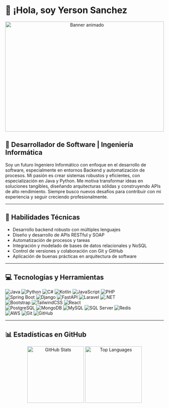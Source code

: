 # 👋 ¡Hola, soy Yerson Sanchez

<p align="center">
  <img src="https://media0.giphy.com/media/v1.Y2lkPTc5MGI3NjExbzhlNTJoM3FvOW1kNHN0OXBmeWE5czJqZWpzdGlidnNmaW1tZ2o5aCZlcD12MV9pbnRlcm5hbF9naWZfYnlfaWQmY3Q9Zw/H03PuVdwREB21ANkLX/giphy.gif" 
       alt="Banner animado" 
       width="100%" 
       height="350px" />
</p>


## 🚀 Desarrollador de Software | Ingeniería Informática

Soy un futuro Ingeniero Informático con enfoque en el desarrollo de software, especialmente en entornos Backend y automatización de procesos. Mi pasión es crear sistemas robustos y eficientes, con especialización en Java y Python. Me motiva transformar ideas en soluciones tangibles, diseñando arquitecturas sólidas y construyendo APIs de alto rendimiento. Siempre busco nuevos desafíos para contribuir con mi experiencia y seguir creciendo profesionalmente.

---

## 🧠 Habilidades Técnicas

- Desarrollo backend robusto con múltiples lenguajes
- Diseño y desarrollo de APIs RESTful y SOAP
- Automatización de procesos y tareas
- Integración y modelado de bases de datos relacionales y NoSQL
- Control de versiones y colaboración con Git y GitHub
- Aplicación de buenas prácticas en arquitectura de software

---

## 💻 Tecnologías y Herramientas

![Java](https://img.shields.io/badge/java-%23ED8B00.svg?style=for-the-badge&logo=openjdk&logoColor=white) ![Python](https://img.shields.io/badge/python-3670A0?style=for-the-badge&logo=python&logoColor=ffdd54) ![C#](https://img.shields.io/badge/csharp-%23239120.svg?style=for-the-badge&logo=csharp&logoColor=white) ![Kotlin](https://img.shields.io/badge/kotlin-%230095D5.svg?style=for-the-badge&logo=kotlin&logoColor=white)
![JavaScript](https://img.shields.io/badge/javascript-%23323330.svg?style=for-the-badge&logo=javascript&logoColor=%23F7DF1E) ![PHP](https://img.shields.io/badge/php-%23777BB4.svg?style=for-the-badge&logo=php&logoColor=white)</br>
![Spring Boot](https://img.shields.io/badge/springboot-%236DB33F.svg?style=for-the-badge&logo=springboot&logoColor=white) ![Django](https://img.shields.io/badge/Django-092E20?style=for-the-badge&logo=django&logoColor=white) ![FastAPI](https://img.shields.io/badge/fastapi-%2300C7B7.svg?style=for-the-badge&logo=fastapi&logoColor=white) ![Laravel](https://img.shields.io/badge/laravel-%23FF2D20.svg?style=for-the-badge&logo=laravel&logoColor=white) ![.NET](https://img.shields.io/badge/.NET-512BD4?style=for-the-badge&logo=dotnet&logoColor=white)</br>
 ![Bootstrap](https://img.shields.io/badge/bootstrap-%23563d7c.svg?style=for-the-badge&logo=bootstrap&logoColor=white) ![TailwindCSS](https://img.shields.io/badge/tailwindcss-%2338B2AC.svg?style=for-the-badge&logo=tailwind-css&logoColor=white) ![React](https://img.shields.io/badge/React-20232A?style=for-the-badge&logo=react&logoColor=61DAFB)</br>
![PostgreSQL](https://img.shields.io/badge/postgres-%23316192.svg?style=for-the-badge&logo=postgresql&logoColor=white) ![MongoDB](https://img.shields.io/badge/MongoDB-%234ea94b.svg?style=for-the-badge&logo=mongodb&logoColor=white) ![MySQL](https://img.shields.io/badge/mysql-4479A1.svg?style=for-the-badge&logo=mysql&logoColor=white) ![SQL Server](https://img.shields.io/badge/SQL%20Server-CC2927?style=for-the-badge&logo=microsoftsqlserver&logoColor=white) ![Redis](https://img.shields.io/badge/redis-%23DC382D.svg?style=for-the-badge&logo=redis&logoColor=white)</br>
![AWS](https://img.shields.io/badge/AWS-232F3E?style=for-the-badge&logo=amazonaws&logoColor=FF9900) ![Git](https://img.shields.io/badge/Git-F05032?style=for-the-badge&logo=git&logoColor=white) ![GitHub](https://img.shields.io/badge/GitHub-181717?style=for-the-badge&logo=github&logoColor=white)

---

## 📊 Estadísticas en GitHub

<p align="center">
  <img 
    alt="GitHub Stats" 
    height="180em" 
    src="https://github-readme-stats.vercel.app/api?username=sogeking-pixel&show_icons=true&theme=tokyonight&include_all_commits=true&locale=en"
  />
  <img 
    alt="Top Languages" 
    height="180em" 
    src="https://github-readme-stats.vercel.app/api/top-langs/?username=sogeking-pixel&theme=tokyonight&include_all_commits=true&count_private=true&layout=compact&hide=html,css,scss,shaderlab,blade&langs_count=8"
  />
</p>

